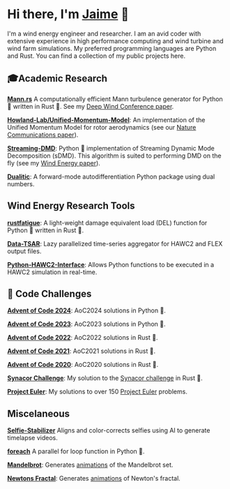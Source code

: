 # Hi there, I'm [Jaime](https://github.com/jaimeliew1) 👋

I'm a wind energy engineer and researcher. I am an avid coder with extensive experience in high performance computing and wind turbine and wind farm simulations. My preferred programming languages are Python and Rust. You can find a collection of my public projects here.


## 🎓Academic Research
[**Mann.rs**](https://github.com/jaimeliew1/Mann.rs) A computationally efficient Mann turbulence generator for Python 🐍 written in Rust 🦀. See my [Deep Wind Conference paper](https://doi.org/10.1088/1742-6596/2626/1/012050).

[**Howland-Lab/Unified-Momentum-Model**](https://github.com/Howland-Lab/Unified-Momentum-Model): An implementation of the Unified Momentum Model for rotor aerodynamics (see our [Nature Communications paper](https://doi.org/10.1038/s41467-024-50756-5)).

[**Streaming-DMD**](https://github.com/jaimeliew1/Streaming-DMD): Python 🐍 implementation of Streaming Dynamic Mode Decomposition (sDMD). This algorithm is suited to performing DMD on the fly (see my [Wind Energy paper](https://doi.org/10.1002/we.2694)). 

[**Dualitic**](https://github.com/jaimeliew1/Dualitic): A forward-mode autodifferentiation Python package using dual numbers.

## Wind Energy Research Tools
[**rustfatigue**](https://github.com/jaimeliew1/rustfatigue): A light-weight damage equivalent load (DEL) function for Python 🐍 written in Rust 🦀.

[**Data-TSAR**](https://github.com/jaimeliew1/Data-TSAR): Lazy parallelized time-series aggregator for HAWC2 and FLEX output files.

[**Python-HAWC2-Interface**](https://github.com/jaimeliew1/Python-HAWC2-Interface): Allows Python functions to be executed in a HAWC2 simulation in real-time.


## 🚀 Code Challenges
[**Advent of Code 2024**](https://github.com/jaimeliew1/Advent-of-Code-2024): AoC2024 solutions in Python 🐍.

[**Advent of Code 2023**](https://github.com/jaimeliew1/Advent-of-Code-2023): AoC2023 solutions in Python 🐍.

[**Advent of Code 2022**](https://github.com/jaimeliew1/Advent-of-Code-2022): AoC2022 solutions in Rust 🦀.

[**Advent of Code 2021**](https://github.com/jaimeliew1/Advent-of-Code-2021): AoC2021 solutions in Rust 🦀.

[**Advent of Code 2020**](https://github.com/jaimeliew1/adventofcode2020rust): AoC2020 solutions in Rust 🦀.

[**Synacor Challenge**](https://github.com/jaimeliew1/Synacor-Challenge): My solution to the [Synacor challenge](https://challenge.synacor.com/) in Rust 🦀.

[**Project Euler**](https://github.com/jaimeliew1/Project_Euler_Solutions): My solutions to over 150 [Project Euler](https://projecteuler.net/) problems.



## Miscelaneous
[**Selfie-Stabilizer**](https://github.com/jaimeliew1/Selfie-Stabilizer) Aligns and color-corrects selfies using AI to generate timelapse videos.

[**foreach**](https://github.com/jaimeliew1/foreach) A parallel for loop function in Python 🐍.

[**Mandelbrot**](https://github.com/jaimeliew1/Mandelbrot): Generates [animations](https://imgur.com/a/TlMVHm6) of the Mandelbrot set.

[**Newtons Fractal**](https://github.com/jaimeliew1/Newton-s-Fractal): Generates [animations](https://imgur.com/gallery/hWcHxPL) of Newton's fractal.

